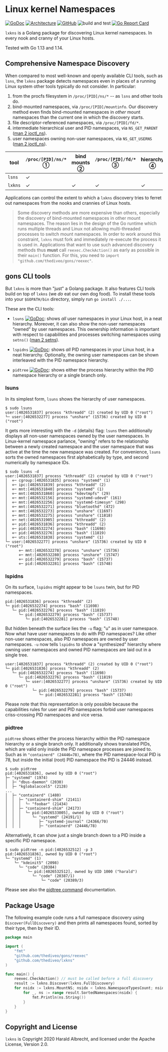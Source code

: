 # Linux kernel Namespaces

[![GoDoc](https://godoc.org/github.com/thediveo/lxkns?status.svg)](http://godoc.org/github.com/thediveo/lxkns)
[![Architecture](https://img.shields.io/badge/doc-architecture-blue)](docs/architecture.md)
[![GitHub](https://img.shields.io/github/license/thediveo/lxkns)](https://img.shields.io/github/license/thediveo/lxkns)
![build and test](https://github.com/thediveo/lxkns/workflows/build%20and%20test/badge.svg?branch=master)
[![Go Report Card](https://goreportcard.com/badge/github.com/thediveo/lxkns)](https://goreportcard.com/report/github.com/thediveo/lxkns)

`lxkns` is a Golang package for discovering Linux kernel namespaces. In every
nook and cranny of your Linux hosts.

Tested with Go 1.13 and 1.14.

## Comprehensive Namespace Discovery

When compared to most well-known and openly available CLI tools, such as
`lsns`, the `lxkns` package detects namespaces even in places of a running
Linux system other tools typically do not consider. In particular:

1. from the procfs filesystem in `/proc/[PID]/ns/*` -- as `lsns` and other tools do.
2. bind-mounted namespaces, via `/proc/[PID]/mountinfo`. Our discovery method
   even finds bind-mounted namespaces in _other_ mount namespaces than the
   current one in which the discovery starts.
3. file descriptor-referenced namespaces, via `/proc/[PID]/fd/*`.
4. intermediate hierarchical user and PID namespaces, via `NS_GET_PARENT`
   ([man 2 ioctl_ns](http://man7.org/linux/man-pages/man2/ioctl_ns.2.html)).
5. user namespaces owning non-user namespaces, via `NS_GET_USERNS` ([man 2
   ioctl_ns](http://man7.org/linux/man-pages/man2/ioctl_ns.2.html)).

| tool | `/proc/[PID]/ns/*` ① | bind mounts ② | `/proc/[PID]/fd/*` ③ | hierarchy ④ | owning user namespaces ⑤ |
| -- | -- | -- | -- | -- | -- |
| `lsns` | ✓ | | | |
| `lxkns` | ✓ | ✓ | ✓ | ✓ | ✓ |

Applications can control the extent to which a `lxkns` discovery tries to
ferret out namespaces from the nooks and crannies of Linux hosts.

> Some discovery methods are more expensive than others, especially the
> discovery of bind-mounted namespaces in other mount namespaces. The reason
> lies in the design of the Go runtime which runs multiple threads and Linux
> not allowing multi-threaded processes to switch mount namespaces. In order
> to work around this constraint, `lxkns` must fork and immediately re-execute
> the process it is used in. Applications that want to use such advanced
> discovery methods thus **must** call `reexec.CheckAction()` as early as
> possible in their `main()` function. For this, you need to `import
> "github.com/thediveo/gons/reexec"`.

## gons CLI tools

But `lxkns` is more than "just" a Golang package. It also features CLI tools
build on top of `lxkns` (we _do_ eat our own dog food). To install these tools
into your `$GOPATH/bin` directory, simply run `go install ./...`.

These are the CLI tools:

- `lsuns`
  [![GoDoc](https://godoc.org/github.com/thediveo/lxkns?status.svg)](http://godoc.org/github.com/thediveo/lxkns/cmd/lsuns):
  shows _all_ user namespaces in your Linux host, in a neat hierarchy.
  Moreover, it can also show the non-user namespaces "owned" by user
  namespaces. This ownership information is important with respect to
  capabilities and processes switching namespaces using `setns()` ([man 2
  setns](http://man7.org/linux/man-pages/man2/setns.2.html)).

- `lspidns`
  [![GoDoc](https://godoc.org/github.com/thediveo/lxkns?status.svg)](http://godoc.org/github.com/thediveo/lxkns/cmd/lspidns):
  shows _all_ PID namespaces in your Linux host, in a neat hierarchy.
  Optionally, the owning user namespaces can be shown interleaved with the PID
  namespace hierarchy.

- `pidtree` [![GoDoc](https://godoc.org/github.com/thediveo/lxkns?status.svg)](http://godoc.org/github.com/thediveo/lxkns/cmd/pidtree): shows either the process hierarchy within the PID namespace hierarchy or a single branch only.

### lsuns

In its simplest form, `lsuns` shows the hierarchy of user namespaces.

```
$ sudo lsuns
user:[4026531837] process "kthreadd" (2) created by UID 0 ("root")
└─ user:[4026532277] process "unshare" (15736) created by UID 0 ("root")
```

It gets more interesting with the `-d` (details) flag: `lsuns` then additionally
displays all non-user namespaces owned by the user namespaces. In Linux-kernel
namespace parlance, "owning" refers to the relationship between a newly created
namespace and the user namespace that was active at the time the new namespace
was created. For convenience, `lsuns` sorts the owned namespaces first
alphabetically by type, and second numerically by namespace IDs.

```
$ sudo lsuns -d
user:[4026531837] process "kthreadd" (2) created by UID 0 ("root")
│  ⋄─ cgroup:[4026531835] process "systemd" (1)
│  ⋄─ ipc:[4026531839] process "kthreadd" (2)
│  ⋄─ mnt:[4026531840] process "systemd" (1)
│  ⋄─ mnt:[4026531860] process "kdevtmpfs" (29)
│  ⋄─ mnt:[4026532156] process "systemd-udevd" (161)
│  ⋄─ mnt:[4026532256] process "systemd-timesyn" (298)
│  ⋄─ mnt:[4026532271] process "bluetoothd" (472)
│  ⋄─ mnt:[4026532273] process "unshare" (11697)
│  ⋄─ mnt:[4026532275] process "unshare" (11818)
│  ⋄─ net:[4026531905] process "kthreadd" (2)
│  ⋄─ pid:[4026531836] process "kthreadd" (2)
│  ⋄─ pid:[4026532274] process "bash" (11698)
│  ⋄─ pid:[4026532276] process "bash" (11819)
│  ⋄─ uts:[4026531838] process "systemd" (1)
└─ user:[4026532277] process "unshare" (15736) created by UID 0 ("root")
      ⋄─ mnt:[4026532278] process "unshare" (15736)
      ⋄─ mnt:[4026532280] process "unshare" (15747)
      ⋄─ pid:[4026532279] process "bash" (15737)
      ⋄─ pid:[4026532281] process "bash" (15748)
```

### lspidns

On its surface, `lspidns` might appear to be `lsuns` twin, but for PID namespaces.

```
pid:[4026531836] process "kthreadd" (2)
└─ pid:[4026532274] process "bash" (11698)
   └─ pid:[4026532276] process "bash" (11819)
      └─ pid:[4026532279] process "bash" (15737)
         └─ pid:[4026532281] process "bash" (15748)
```

But hidden beneath the surface lies the `-u` flag; "u" as in user namespace. Now
what have user namespaces to do with PID namespaces? Like other non-user
namespaces, also PID namespaces are owned by user namespaces. `-u` now tells
`lspidns` to show a "synthesized" hierarchy where owning user namespaces and
owned PID namespaces are laid out in a single tree.

```
user:[4026531837] process "kthreadd" (2) created by UID 0 ("root")
└─ pid:[4026531836] process "kthreadd" (2)
   └─ pid:[4026532274] process "bash" (11698)
      └─ pid:[4026532276] process "bash" (11819)
         └─ user:[4026532277] process "unshare" (15736) created by UID 0 ("root")
            └─ pid:[4026532279] process "bash" (15737)
               └─ pid:[4026532281] process "bash" (15748)
```

Please note that this representation is only possible because the capabilities
rules for user and PID namespaces forbid user namespaces criss-crossing PID
namespaces and vice versa.

### pidtree

`pidtree` shows either the process hierarchy within the PID namespace
hierarchy or a single branch only. It additionally shows translated PIDs,
which are valid only inside the PID namespace processes are joined to. Such as
in `"containerd" (24446=78)`, where the PID namespace-local PID is 78, but
inside the initial (root) PID namespace the PID is 24446 instead.

```
$ sudo pidtree
pid:[4026531836], owned by UID 0 ("root")
├─ "systemd" (1974)
│  ├─ "dbus-daemon" (2030)
│  ├─ "kglobalaccel5" (2128)
...
│  ├─ "containerd" (1480)
│  │  ├─ "containerd-shim" (21411)
│  │  │  └─ "foobar" (21434)
│  │  ├─ "containerd-shim" (24173)
│  │  │  └─ pid:[4026533005], owned by UID 0 ("root")
│  │  │     └─ "systemd" (24191/1)
│  │  │        ├─ "systemd-journal" (24366/70)
│  │  │        ├─ "containerd" (24446/78)
```
  
Alternatively, it can show just a single branch down to a PID inside a
specific PID namespace.

```
$ sudo pidtree -n pid:[4026532512] -p 3
pid:[4026531836], owned by UID 0 ("root")
└─ "systemd" (1)
    └─ "kdeinit5" (2098)
      └─ "code" (20384)
          └─ pid:[4026532512], owned by UID 1000 ("harald")
            └─ "code" (20387/1)
                └─ "code" (20389/3)
```

Please see also the [pidtree
command](https://godoc.org/github.com/thediveo/lxkns/cmd/pidtree)
documentation.

## Package Usage

The following example code runs a full namespace discovery using
`Discover(FullDiscovery)` and then prints all namespaces found, sorted by
their type, then by their ID.

```go
package main

import (
    "fmt"
    "github.com/thediveo/gons/reexec"
    "github.com/thediveo/lxkns"
)

func main() {
    reexec.CheckAction() // must be called before a full discovery
    result := lxkns.Discover(lxkns.FullDiscovery)
    for nsidx := lxkns.MountNS; nsidx < lxkns.NamespaceTypesCount; nsidx++ {
        for _, ns := range result.SortedNamespaces(nsidx) {
            fmt.Println(ns.String())
        }
    }
}
```

## Copyright and License

`lxkns` is Copyright 2020 Harald Albrecht, and licensed under the Apache
License, Version 2.0.
